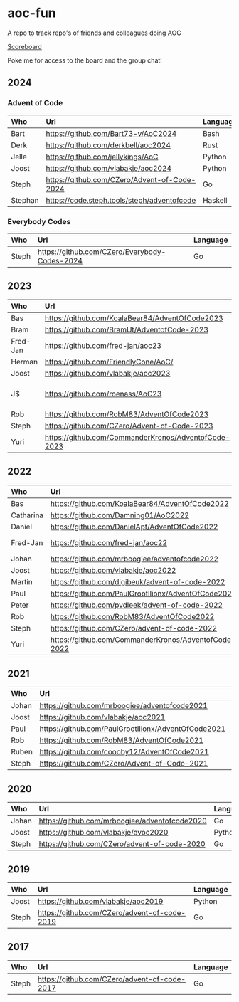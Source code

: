 # aoc-fun

A repo to track repo's of friends and colleagues doing AOC

[Scoreboard](https://adventofcode.com/2023/leaderboard/private/view/792151?order=stars)

Poke me for access to the board and the group chat!

## 2024

### Advent of Code

| Who     | Url                                          | Language |
|:--------|:---------------------------------------------|:---------|
| Bart    | https://github.com/Bart73-v/AoC2024          | Bash     |
| Derk    | https://github.com/derkbell/aoc2024          | Rust     |
| Jelle   | https://github.com/jellykings/AoC            | Python   |
| Joost   | https://github.com/vlabakje/aoc2024          | Python   |
| Steph   | https://github.com/CZero/Advent-of-Code-2024 | Go       |
| Stephan | https://code.steph.tools/steph/adventofcode  | Haskell  |

### Everybody Codes

| Who   | Url                                           | Language |
|:------|:----------------------------------------------|:---------|
| Steph | https://github.com/CZero/Everybody-Codes-2024 | Go       |

## 2023

| Who      | Url                                                  | Language             |
|:---------|:-----------------------------------------------------|:---------------------|
| Bas      | https://github.com/KoalaBear84/AdventOfCode2023      | C#                   |
| Bram     | https://github.com/BramUt/AdventofCode-2023          | Rust                 |
| Fred-Jan | https://github.com/fred-jan/aoc23                    | Rust                 |
| Herman   | https://github.com/FriendlyCone/AoC/                 | Python               |
| Joost    | https://github.com/vlabakje/aoc2023                  | Python               |
| J$       | https://github.com/roenass/AoC23                     | Ruby, Perl, C, Swift |
| Rob      | https://github.com/RobM83/AdventOfCode2023           | Go                   |
| Steph    | https://github.com/CZero/Advent-of-Code-2023         | Go                   |
| Yuri     | https://github.com/CommanderKronos/AdventofCode-2023 | Rust                 |

## 2022

| Who       | Url                                                  | Language      |
|:----------|:-----------------------------------------------------|:--------------|
| Bas       | https://github.com/KoalaBear84/AdventOfCode2022      | C#            |
| Catharina | https://github.com/Damning01/AoC2022                 | C++           |
| Daniel    | https://github.com/DanielApt/AdventOfCode2022        | JavaScript    |
| Fred-Jan  | https://github.com/fred-jan/aoc22                    | PHP / Haskell |
| Johan     | https://github.com/mrboogiee/adventofcode2022        | Go            |
| Joost     | https://github.com/vlabakje/aoc2022                  | Python        |
| Martin    | https://github.com/digibeuk/advent-of-code-2022      | PHP           |
| Paul      | https://github.com/PaulGrootIlionx/AdventOfCode2022  | SQL           |
| Peter     | https://github.com/pvdleek/advent-of-code-2022       | PHP           |
| Rob       | https://github.com/RobM83/AdventOfCode2022           | Go            |
| Steph     | https://github.com/CZero/advent-of-code-2022         | Go            |
| Yuri      | https://github.com/CommanderKronos/AdventofCode-2022 | Rust          |

## 2021

| Who   | Url                                                 | Language |
|:------|:----------------------------------------------------|:---------|
| Johan | https://github.com/mrboogiee/adventofcode2021       | Go       |
| Joost | https://github.com/vlabakje/aoc2021                 | Python   |
| Paul  | https://github.com/PaulGrootIlionx/AdventOfCode2021 | SQL      |
| Rob   | https://github.com/RobM83/AdventOfCode2021          | Go       |
| Ruben | https://github.com/coooby12/AdventOfCode2021        | Python   |
| Steph | https://github.com/CZero/Advent-of-Code-2021        | Go       |

## 2020

| Who   | Url                                           | Language |
|:------|:----------------------------------------------|:---------|
| Johan | https://github.com/mrboogiee/adventofcode2020 | Go       |
| Joost | https://github.com/vlabakje/avoc2020          | Python   |
| Steph | https://github.com/CZero/advent-of-code-2020  | Go       |

## 2019

| Who   | Url                                          | Language |
|:------|:---------------------------------------------|:---------|
| Joost | https://github.com/vlabakje/aoc2019          | Python   |
| Steph | https://github.com/CZero/advent-of-code-2019 | Go       |

## 2017

| Who   | Url                                          | Language |
|:------|:---------------------------------------------|:---------|
| Steph | https://github.com/CZero/advent-of-code-2017 | Go       |
